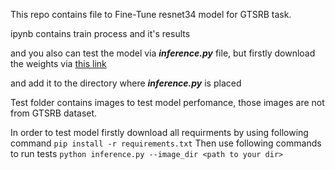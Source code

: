 This repo contains file to Fine-Tune resnet34 model for GTSRB task.

ipynb contains train process and it's results

and you also can test the model via **_inference.py_** file, but firstly download the weights via [this link](https://drive.google.com/file/d/1Gs8mJBBfdBofuBQdViNrPAARUCoBWzNM/view?usp=drive_link)

and add it to the directory where **_inference.py_** is placed

Test folder contains images to test model perfomance, those images are not from GTSRB dataset.

In order to test model firstly download all requirments by using following command  ```pip install -r requirements.txt```
Then use following commands to run tests ```python inference.py --image_dir <path to your dir>``` 
